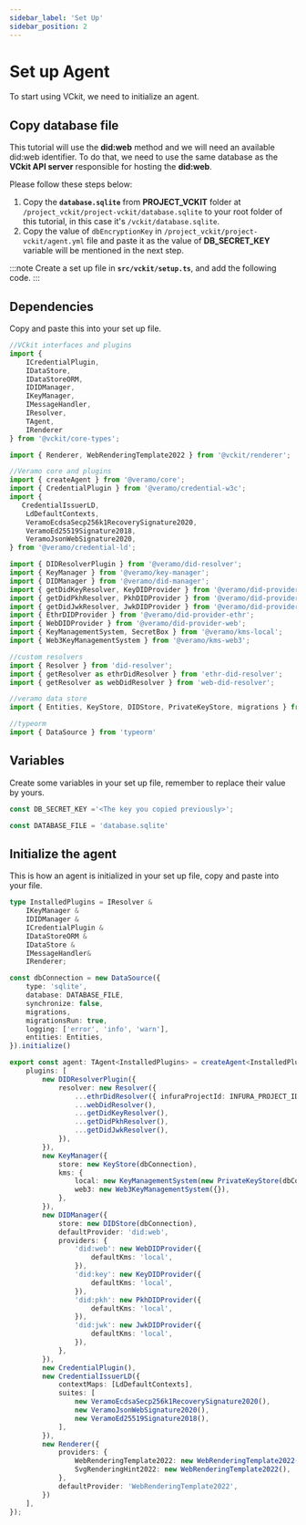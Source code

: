 ```yaml
---
sidebar_label: 'Set Up'
sidebar_position: 2
---
```


# Set up Agent
To start using VCkit, we need to initialize an agent.
## Copy database file
This tutorial will use the **did:web** method and we will need an available did:web identifier. To do that, we need to use the same database as the **VCkit API server** responsible for hosting the **did:web**.

Please follow these steps below:
1. Copy the **`database.sqlite`** from **PROJECT_VCKIT** folder at `/project_vckit/project-vckit/database.sqlite` to your root folder of this tutorial, in this case it's `/vckit/database.sqlite`.
2. Copy the value of `dbEncryptionKey` in `/project_vckit/project-vckit/agent.yml` file and paste it as the value of **DB_SECRET_KEY** variable will be mentioned in the next step.

:::note
Create a set up file in **`src/vckit/setup.ts`**, and add the following code.
:::
## Dependencies
Copy and paste this into your set up file.
```typescript
//VCkit interfaces and plugins
import {
    ICredentialPlugin,
    IDataStore,
    IDataStoreORM,
    IDIDManager,
    IKeyManager,
    IMessageHandler,
    IResolver,
    TAgent,
    IRenderer
} from '@vckit/core-types';

import { Renderer, WebRenderingTemplate2022 } from '@vckit/renderer';

//Veramo core and plugins
import { createAgent } from '@veramo/core';
import { CredentialPlugin } from '@veramo/credential-w3c';
import {
   CredentialIssuerLD,
    LdDefaultContexts,
    VeramoEcdsaSecp256k1RecoverySignature2020,
    VeramoEd25519Signature2018,
    VeramoJsonWebSignature2020,
} from '@veramo/credential-ld';

import { DIDResolverPlugin } from '@veramo/did-resolver';
import { KeyManager } from '@veramo/key-manager';
import { DIDManager } from '@veramo/did-manager';
import { getDidKeyResolver, KeyDIDProvider } from '@veramo/did-provider-key';
import { getDidPkhResolver, PkhDIDProvider } from '@veramo/did-provider-pkh';
import { getDidJwkResolver, JwkDIDProvider } from '@veramo/did-provider-jwk';
import { EthrDIDProvider } from '@veramo/did-provider-ethr';
import { WebDIDProvider } from '@veramo/did-provider-web';
import { KeyManagementSystem, SecretBox } from '@veramo/kms-local';
import { Web3KeyManagementSystem } from '@veramo/kms-web3';

//custom resolvers
import { Resolver } from 'did-resolver';
import { getResolver as ethrDidResolver } from 'ethr-did-resolver';
import { getResolver as webDidResolver } from 'web-did-resolver';

//veramo data store
import { Entities, KeyStore, DIDStore, PrivateKeyStore, migrations } from '@veramo/data-store'

//typeorm
import { DataSource } from 'typeorm'
```
## Variables
Create some variables in your set up file, remember to replace their value by yours.
```typescript
const DB_SECRET_KEY ='<The key you copied previously>';

const DATABASE_FILE = 'database.sqlite'
```
## Initialize the agent
This is how an agent is initialized in your set up file, copy and paste into your file.
```typescript
type InstalledPlugins = IResolver &
    IKeyManager &
    IDIDManager &
    ICredentialPlugin &
    IDataStoreORM &
    IDataStore &
    IMessageHandler&
    IRenderer;

const dbConnection = new DataSource({
    type: 'sqlite',
    database: DATABASE_FILE,
    synchronize: false,
    migrations,
    migrationsRun: true,
    logging: ['error', 'info', 'warn'],
    entities: Entities,
}).initialize()

export const agent: TAgent<InstalledPlugins> = createAgent<InstalledPlugins>({
    plugins: [
        new DIDResolverPlugin({
            resolver: new Resolver({
                ...ethrDidResolver({ infuraProjectId: INFURA_PROJECT_ID }),
                ...webDidResolver(),
                ...getDidKeyResolver(),
                ...getDidPkhResolver(),
                ...getDidJwkResolver(),
            }),
        }),
        new KeyManager({
            store: new KeyStore(dbConnection),
            kms: {
                local: new KeyManagementSystem(new PrivateKeyStore(dbConnection, new SecretBox(DB_SECRET_KEY))),
                web3: new Web3KeyManagementSystem({}),
            },
        }),
        new DIDManager({
            store: new DIDStore(dbConnection),
            defaultProvider: 'did:web',
            providers: {
                'did:web': new WebDIDProvider({
                    defaultKms: 'local',
                }),
                'did:key': new KeyDIDProvider({
                    defaultKms: 'local',
                }),
                'did:pkh': new PkhDIDProvider({
                    defaultKms: 'local',
                }),
                'did:jwk': new JwkDIDProvider({
                    defaultKms: 'local',
                }),
            },
        }),
        new CredentialPlugin(),
        new CredentialIssuerLD({
            contextMaps: [LdDefaultContexts],
            suites: [
                new VeramoEcdsaSecp256k1RecoverySignature2020(),
                new VeramoJsonWebSignature2020(),
                new VeramoEd25519Signature2018(),
            ],
        }),
        new Renderer({
            providers: {
                WebRenderingTemplate2022: new WebRenderingTemplate2022(),
                SvgRenderingHint2022: new WebRenderingTemplate2022(),
            },
            defaultProvider: 'WebRenderingTemplate2022',
        })
    ],
});
```
